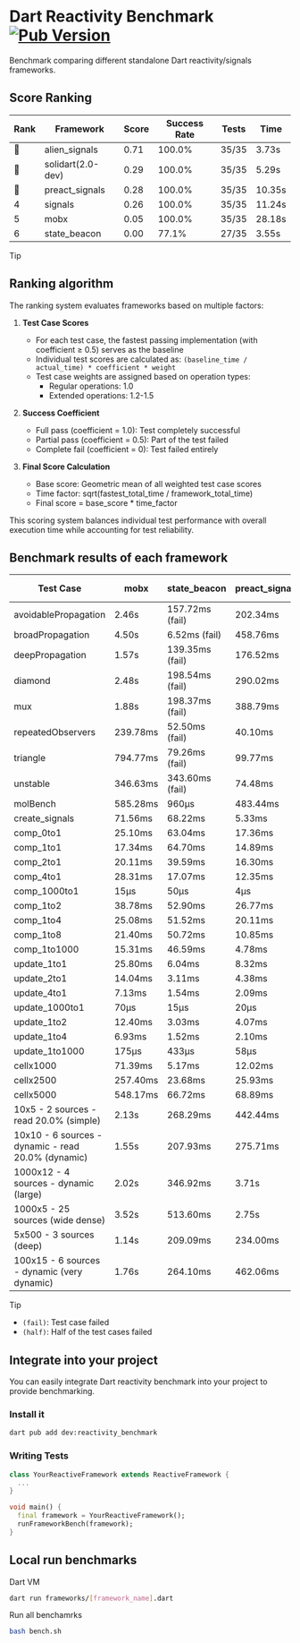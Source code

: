 # Dart Reactivity Benchmark [![Pub Version](https://img.shields.io/pub/v/reactivity_benchmark)](https://pub.dev/packages/reactivity_benchmark)

Benchmark comparing different standalone Dart reactivity/signals frameworks.

## Score Ranking

<!-- ranking start -->
| Rank | Framework | Score | Success Rate | Tests | Time |
|------|-----------|-------|--------------|-------|------|
| 🥇 | alien_signals | 0.71 | 100.0% | 35/35 | 3.73s |
| 🥈 | solidart(2.0-dev) | 0.29 | 100.0% | 35/35 | 5.29s |
| 🥉 | preact_signals | 0.28 | 100.0% | 35/35 | 10.35s |
| 4 | signals | 0.26 | 100.0% | 35/35 | 11.24s |
| 5 | mobx | 0.05 | 100.0% | 35/35 | 28.18s |
| 6 | state_beacon | 0.00 | 77.1% | 27/35 | 3.55s |

<!-- ranking end -->

> [!TIP]
> ## Ranking algorithm
>
> The ranking system evaluates frameworks based on multiple factors:
>
> 1. **Test Case Scores**
>    - For each test case, the fastest passing implementation (with coefficient ≥ 0.5) serves as the baseline
>    - Individual test scores are calculated as: `(baseline_time / actual_time) * coefficient * weight`
>    - Test case weights are assigned based on operation types:
>      - Regular operations: 1.0
>      - Extended operations: 1.2-1.5
>
> 2. **Success Coefficient**
>    - Full pass (coefficient = 1.0): Test completely successful
>    - Partial pass (coefficient = 0.5): Part of the test failed
>    - Complete fail (coefficient = 0): Test failed entirely
>
> 3. **Final Score Calculation**
>    - Base score: Geometric mean of all weighted test case scores
>    - Time factor: sqrt(fastest_total_time / framework_total_time)
>    - Final score = base_score * time_factor
>
> This scoring system balances individual test performance with overall execution time while accounting for test reliability.

## Benchmark results of each framework

<!-- test-case start -->
| Test Case | mobx | state_beacon | preact_signals | alien_signals | solidart(2.0-dev) | signals |
|---|---|---|---|---|---|---|
| avoidablePropagation | 2.46s | 157.72ms (fail) | 202.34ms | 194.90ms | 259.83ms | 212.98ms |
| broadPropagation | 4.50s | 6.52ms (fail) | 458.76ms | 356.82ms | 502.56ms | 461.39ms |
| deepPropagation | 1.57s | 139.35ms (fail) | 176.52ms | 126.78ms | 163.38ms | 178.76ms |
| diamond | 2.48s | 198.54ms (fail) | 290.02ms | 237.68ms | 356.57ms | 283.58ms |
| mux | 1.88s | 198.37ms (fail) | 388.79ms | 381.05ms | 435.77ms | 411.83ms |
| repeatedObservers | 239.78ms | 52.50ms (fail) | 40.10ms | 43.85ms | 80.44ms | 46.99ms |
| triangle | 794.77ms | 79.26ms (fail) | 99.77ms | 85.47ms | 116.67ms | 105.63ms |
| unstable | 346.63ms | 343.60ms (fail) | 74.48ms | 61.47ms | 95.61ms | 75.81ms |
| molBench | 585.28ms | 960μs | 483.44ms | 489.44ms | 492.75ms | 485.52ms |
| create_signals | 71.56ms | 68.22ms | 5.33ms | 26.34ms | 77.13ms | 26.09ms |
| comp_0to1 | 25.10ms | 63.04ms | 17.36ms | 7.62ms | 29.86ms | 11.80ms |
| comp_1to1 | 17.34ms | 64.70ms | 14.89ms | 4.21ms | 44.89ms | 26.28ms |
| comp_2to1 | 20.11ms | 39.59ms | 16.30ms | 2.28ms | 46.32ms | 15.59ms |
| comp_4to1 | 28.31ms | 17.07ms | 12.35ms | 8.38ms | 4.42ms | 7.09ms |
| comp_1000to1 | 15μs | 50μs | 4μs | 4μs | 15μs | 7μs |
| comp_1to2 | 38.78ms | 52.90ms | 26.77ms | 17.49ms | 30.97ms | 20.44ms |
| comp_1to4 | 25.08ms | 51.52ms | 20.11ms | 9.08ms | 19.33ms | 7.30ms |
| comp_1to8 | 21.40ms | 50.72ms | 10.85ms | 4.68ms | 22.69ms | 6.45ms |
| comp_1to1000 | 15.31ms | 46.59ms | 4.78ms | 3.52ms | 14.36ms | 4.37ms |
| update_1to1 | 25.80ms | 6.04ms | 8.32ms | 10.02ms | 16.36ms | 10.22ms |
| update_2to1 | 14.04ms | 3.11ms | 4.38ms | 2.12ms | 8.06ms | 4.56ms |
| update_4to1 | 7.13ms | 1.54ms | 2.09ms | 2.54ms | 4.09ms | 2.55ms |
| update_1000to1 | 70μs | 15μs | 20μs | 15μs | 40μs | 26μs |
| update_1to2 | 12.40ms | 3.03ms | 4.07ms | 4.98ms | 8.62ms | 4.64ms |
| update_1to4 | 6.93ms | 1.52ms | 2.10ms | 2.32ms | 4.11ms | 2.54ms |
| update_1to1000 | 175μs | 433μs | 58μs | 33μs | 150μs | 44μs |
| cellx1000 | 71.39ms | 5.17ms | 12.02ms | 7.19ms | 12.23ms | 9.77ms |
| cellx2500 | 257.40ms | 23.68ms | 25.93ms | 19.10ms | 33.38ms | 31.98ms |
| cellx5000 | 548.17ms | 66.72ms | 68.89ms | 42.88ms | 75.51ms | 67.61ms |
| 10x5 - 2 sources - read 20.0% (simple) | 2.13s | 268.29ms | 442.44ms | 241.68ms | 348.85ms | 507.59ms |
| 10x10 - 6 sources - dynamic - read 20.0% (dynamic) | 1.55s | 207.93ms | 275.71ms | 182.31ms | 252.38ms | 279.62ms |
| 1000x12 - 4 sources - dynamic (large) | 2.02s | 346.92ms | 3.71s | 285.17ms | 465.81ms | 3.78s |
| 1000x5 - 25 sources (wide dense) | 3.52s | 513.60ms | 2.75s | 411.56ms | 610.34ms | 3.45s |
| 5x500 - 3 sources (deep) | 1.14s | 209.09ms | 234.00ms | 192.16ms | 264.92ms | 226.67ms |
| 100x15 - 6 sources - dynamic (very dynamic) | 1.76s | 264.10ms | 462.06ms | 265.66ms | 389.17ms | 474.42ms |

<!-- test-case end -->

> [!TIP]
> - `(fail)`: Test case failed
> - `(half)`: Half of the test cases failed

## Integrate into your project

You can easily integrate Dart reactivity benchmark into your project to provide benchmarking.

### Install it

```bash
dart pub add dev:reactivity_benchmark
```

### Writing Tests

```dart
class YourReactiveFramework extends ReactiveFramework {
  ...
}

void main() {
  final framework = YourReactiveFramework();
  runFrameworkBench(framework);
}
```

## Local run benchmarks

Dart VM
```bash
dart run frameworks/[framework_name].dart
```

Run all benchamrks
```bash
bash bench.sh
```
